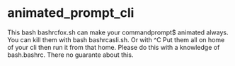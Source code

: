 # animated_prompt_cli
This bash bashrcfox.sh can make your commandprompt$ animated always. You can kill them with bash bashrcasli.sh. Or with ^C
Put them all on home of your cli
then run it from that home.
Please do this with a knowledge of bash.bashrc. There no guarante about this.
